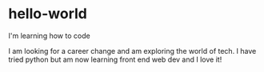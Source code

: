 # hello-world
I'm learning how to code

I am looking for a career change and am exploring the world of tech.
I have tried python but am now learning front end web dev and I love it!
